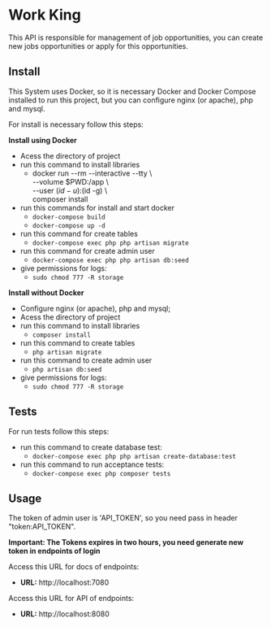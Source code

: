 # Work King

This API is responsible for management of job opportunities, 
you can create new jobs opportunities or apply for this opportunities.

## Install

This System uses Docker, so it is necessary Docker 
and Docker Compose installed to run this project, but you can configure nginx (or apache), php and mysql.

For install is necessary follow this steps:

**Install using Docker**

* Acess the directory of project
* run this command to install libraries
    * docker run --rm --interactive --tty \     
         --volume $PWD:/app \         
         --user $(id -u):$(id -g) \         
         composer install
* run this commands for install and start docker
    * `docker-compose build`
    * `docker-compose up -d`
* run this command for create tables
    * `docker-compose exec php php artisan migrate`
* run this command for create admin user
    * `docker-compose exec php php artisan db:seed`
* give permissions for logs:
    * `sudo chmod 777 -R storage`


**Install without Docker**
* Configure nginx (or apache), php and mysql;
* Acess the directory of project
* run this command to install libraries
    *  `composer install`
* run this command to create tables
    * `php artisan migrate`
* run this command to create admin user
    * `php artisan db:seed`
* give permissions for logs:
    * `sudo chmod 777 -R storage`

## Tests
For run tests follow this steps:
* run this command to create database test:
    * `docker-compose exec php php artisan create-database:test`
* run this command to run acceptance tests:    
    * `docker-compose exec php composer tests`


## Usage
 The token of admin user is 'API_TOKEN', so you need pass in header "token:API_TOKEN".

**Important: The Tokens expires in two hours, you need generate new token in endpoints of login**

Access this URL for docs of endpoints:
 
 * **URL:** http://localhost:7080
 
Access this URL for API of endpoints:
  
  * **URL:** http://localhost:8080
 

